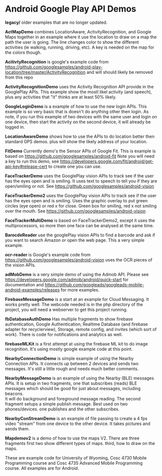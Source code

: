 # Android Google Play API Demos

<b>legacy/</b> older examples that are no longer updated.

<b>ActMapDemo</b> combines LocationAware, ActivityRecognition, and Google Maps together in an example where it use the location to draw on a map the path the user is 
going.  The line changes color to show the different activities (ie walking, running, driving, etc).  A key is needed on the map for the colors though.

<b>AcitivtyRecognition</b> is google's example code from https://github.com/googlesamples/android-play-location/tree/master/ActivityRecognition and will should likely be removed from this repo

<b>ActivityRecognitionDemo</b> uses the Activity Recognition API provide in the GooglePlay APIs.  This example show the mostl likel activity (and speech), plus any activities that "it" thinks are at least 50% likely.  


<b>GoogleLoginDemo</b> is a example of how to use the new login APIs.  This example is so very basic that is doesn't do anything other then login.  As note, if you run this example of two devices with the same user and login on one device, then start the activity on the second device, it will already be logged in.

<b>LocationAwareDemo</b> shows how to use the APIs to do location better then standard GPS demos.  plus will show the likely address of your location.

<b>FitDemo</b> Currently demo's the Sensor APIs of Google Fit. This is example is based on https://github.com/googlesamples/android-fit  Note you will need a key to run this demo, see https://developers.google.com/fit/android/get-api-key#release-cert to create one you can use. 

<b>FaceTrackerDemo</b> uses the GooglePlay vision APIs to track see if the user has the eyes open and is smiling.  It uses text to speech to tell you if they are open/smiling or not.  See https://github.com/googlesamples/android-vision 

<b>FaceTrackerDemo2</b> uses the GooglePlay vision APIs to track see if the user has the eyes open and is smiling.  Uses the graphic overlay to put green circles (eye open) or red x for close.  Green box for smiling, red x not smiling over the mouth.
See https://github.com/googlesamples/android-vision 

<b>FaceTrackerMultiDemo</b> is based on FaceTrackerDemo2, except it uses the multiprocessors, so more then one face can be analysed at the same time.

<b>BarocdeReader</b> use the googlePlay vision APIs to find a barcode and ask if you want to search Amazon or open the web page.  This a very simple example.  

<b>ocr-reader</b> is Google's example code from https://github.com/googlesamples/android-vision uses the OCR pieces of the vision APIs.

<b>adMobDemo</b> is a very simple demo of using the Admob API.  Please see https://developers.google.com/admob/android/quick-start for documentation and https://github.com/googleads/googleads-mobile-android-examples/releases for more examples.

<b>FirebaseMessageDemo</b> is a start at an example for Cloud Messaging.  It works pretty well.  The webcode needed is in the php directory of the project, you will need a webserver to get this project running.

<b>fbDatabaseAuthDemo</b> Has multiple fragments to show firebase authentication, Google Authentication, Realtime Database (and firebase adapter for recyclerview), Storage, remote config, and invites (which sort of work).  There is code for notifications and analytics as well.

<b>firebaseMLKit</b> is a first attempt at using the firebase ML kit to do image recognition.  It's using mostly google example code at this point.


<b>NearbyConnectionDemo</b> is simple example of using the Nearby Connection APIs.  It connects up between 2 devices and sends two messages.  It's still a little rough and needs much better comments.

<b>NearbyMessageDemo</b> is an example of using the Nearby (BLE) messages APIs.  It is setup in two fragments, one that subscribes (reads) BLE messages which should be good for just about messages, including beacons.  
It will do background and foreground message reading.  The second fragment setups a simple publish message.  Best used on two phones/devices.  one publishes and the other subscribes.

<b>NearbyConStreamDemo</b> is an example of file passing to create a 4 fps video "stream" from one device to the other device.  It takes pictures and sends them.  

<b>Mapdemov2</b>  is a demo of how to use the maps V2.  There are three fragments first two show different types of maps.  third, how to draw on the maps.

These are example code for University of Wyoming, Cosc 4730 Mobile Programming course and Cosc 4735 Advanced Mobile Programming course.
All examples are for Android.

